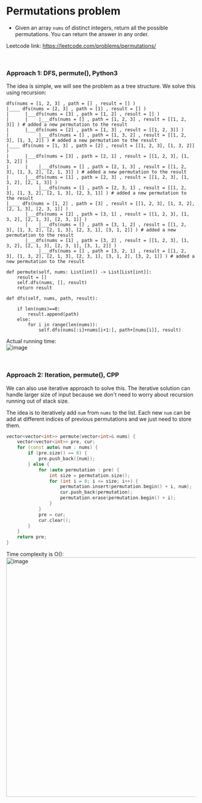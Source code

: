 # Permutations problem
* Given an array `nums` of distinct integers, return all the possible permutations. You can return the answer in any order.

Leetcode link: https://leetcode.com/problems/permutations/

<br />

### Approach 1: DFS, permute(), Python3
The idea is simple, we will see the problem as a tree structure. We solve this using recursion:

```
dfs(nums = [1, 2, 3] , path = [] , result = [] )
|____ dfs(nums = [2, 3] , path = [1] , result = [] )
|      |___dfs(nums = [3] , path = [1, 2] , result = [] )
|      |    |___dfs(nums = [] , path = [1, 2, 3] , result = [[1, 2, 3]] ) # added a new permutation to the result
|      |___dfs(nums = [2] , path = [1, 3] , result = [[1, 2, 3]] )
|           |___dfs(nums = [] , path = [1, 3, 2] , result = [[1, 2, 3], [1, 3, 2]] ) # added a new permutation to the result
|____ dfs(nums = [1, 3] , path = [2] , result = [[1, 2, 3], [1, 3, 2]] )
|      |___dfs(nums = [3] , path = [2, 1] , result = [[1, 2, 3], [1, 3, 2]] )
|      |    |___dfs(nums = [] , path = [2, 1, 3] , result = [[1, 2, 3], [1, 3, 2], [2, 1, 3]] ) # added a new permutation to the result
|      |___dfs(nums = [1] , path = [2, 3] , result = [[1, 2, 3], [1, 3, 2], [2, 1, 3]] )
|           |___dfs(nums = [] , path = [2, 3, 1] , result = [[1, 2, 3], [1, 3, 2], [2, 1, 3], [2, 3, 1]] ) # added a new permutation to the result
|____ dfs(nums = [1, 2] , path = [3] , result = [[1, 2, 3], [1, 3, 2], [2, 1, 3], [2, 3, 1]] )
       |___dfs(nums = [2] , path = [3, 1] , result = [[1, 2, 3], [1, 3, 2], [2, 1, 3], [2, 3, 1]] )
       |    |___dfs(nums = [] , path = [3, 1, 2] , result = [[1, 2, 3], [1, 3, 2], [2, 1, 3], [2, 3, 1], [3, 1, 2]] ) # added a new permutation to the result
       |___dfs(nums = [1] , path = [3, 2] , result = [[1, 2, 3], [1, 3, 2], [2, 1, 3], [2, 3, 1], [3, 1, 2]] )
            |___dfs(nums = [] , path = [3, 2, 1] , result = [[1, 2, 3], [1, 3, 2], [2, 1, 3], [2, 3, 1], [3, 1, 2], [3, 2, 1]] ) # added a new permutation to the result
```

```python3
def permute(self, nums: List[int]) -> List[List[int]]:
    result = []
    self.dfs(nums, [], result)
    return result

def dfs(self, nums, path, result):

    if len(nums)==0:
        result.append(path)
    else:
        for i in range(len(nums)):
            self.dfs(nums[:i]+nums[i+1:], path+[nums[i]], result)

```

Actual running time:\
![image](https://user-images.githubusercontent.com/25105806/125020993-a8338c00-e02e-11eb-99e5-903145ffbd94.png)

<br />

### Approach 2: Iteration, permute(), CPP
We can also use iterative approach to solve this. The iterative solution can handle larger size of input because we don't need to worry about recursion running out of stack size. 

The idea is to iteratively add `num` from `nums` to the list. Each new `num` can be add at different indices of previous permutations and we just need to store them.

```cpp
vector<vector<int>> permute(vector<int>& nums) {
    vector<vector<int>> pre, cur;
    for (const auto& num : nums) {
        if (pre.size() == 0) {
            pre.push_back({num});
        } else {
            for (auto permutation : pre) {
                int size = permutation.size();
                for (int i = 0; i <= size; i++) {
                    permutation.insert(permutation.begin() + i, num);
                    cur.push_back(permutation);
                    permutation.erase(permutation.begin() + i);
                }
            }
            pre = cur;
            cur.clear();
        }
    }
    return pre;
}
```

Time complexity is O():\
<img width="637" alt="image" src="https://user-images.githubusercontent.com/25105806/170169743-14ace4bb-8f44-4f73-9961-f59b221124e7.png">
